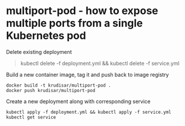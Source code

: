 # multiport-pod - how to expose multiple ports from a single Kubernetes pod

Delete existing deployment
> kubectl delete -f deployment.yml && kubectl delete -f service.yml

Build a new container image, tag it and push back to image registry
```
docker build -t krudisar/multiport-pod . 
docker push krudisar/multiport-pod  
```

Create a new deployment along with corresponding service 
```
kubectl apply -f deployment.yml && kubectl apply -f service.yml
kubectl get service
```

